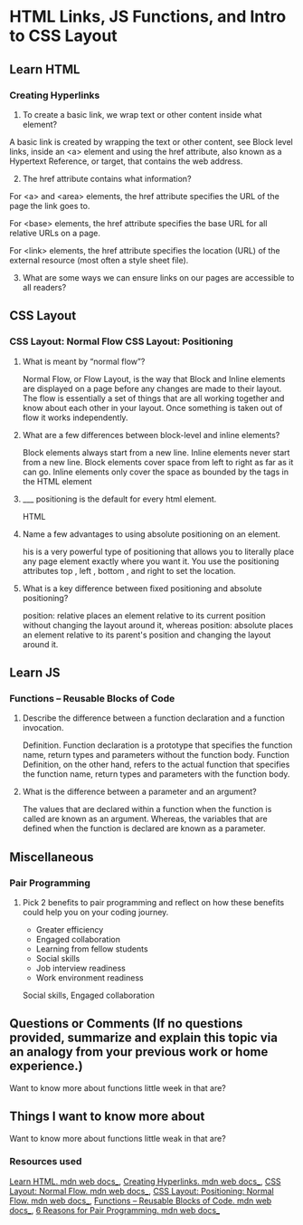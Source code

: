 # HTML Links, JS Functions, and Intro to CSS Layout

## Learn HTML

### Creating Hyperlinks

1. To create a basic link, we wrap text or other content inside what element?

  A basic link is created by wrapping the text or other content, see Block level links, inside an \<a> element and using the href attribute, also known as a Hypertext Reference, or target, that contains the web address.

2. The href attribute contains what information?

For \<a> and \<area> elements, the href attribute specifies the URL of the page the link goes to.

For \<base> elements, the href attribute specifies the base URL for all relative URLs on a page.

For \<link> elements, the href attribute specifies the location (URL) of the external resource (most often a style sheet file).

3. What are some ways we can ensure links on our pages are accessible to all readers?



## CSS Layout

### CSS Layout: Normal Flow CSS Layout: Positioning

1. What is meant by “normal flow”?

    Normal Flow, or Flow Layout, is the way that Block and Inline elements are displayed on a page before any changes are made to their layout. The flow is essentially a set of things that are all working together and know about each other in your layout. Once something is taken out of flow it works independently.

2. What are a few differences between block-level and inline elements?

    Block elements always start from a new line. Inline elements never start from a new line. Block elements cover space from left to right as far as it can go. Inline elements only cover the space as bounded by the tags in the HTML element

3. ___ positioning is the default for every html element.

    HTML

4. Name a few advantages to using absolute positioning on an element.

    his is a very powerful type of positioning that allows you to literally place any page element exactly where you want it. You use the positioning attributes top , left , bottom , and right to set the location.

5. What is a key difference between fixed positioning and absolute positioning?

    position: relative places an element relative to its current position without changing the layout around it, whereas position: absolute places an element relative to its parent's position and changing the layout around it.

## Learn JS

### Functions – Reusable Blocks of Code

1. Describe the difference between a function declaration and a function invocation.

    Definition. Function declaration is a prototype that specifies the function name, return types and parameters without the function body. Function Definition, on the other hand, refers to the actual function that specifies the function name, return types and parameters with the function body.

2. What is the difference between a parameter and an argument?

    The values that are declared within a function when the function is called are known as an argument. Whereas, the variables that are defined when the function is declared are known as a parameter.

## Miscellaneous

### Pair Programming

1. Pick 2 benefits to pair programming and reflect on how these benefits could help you on your coding journey.

    * Greater efficiency
    * Engaged collaboration
    * Learning from fellow students
    * Social skills
    * Job interview readiness
    * Work environment readiness
   
   Social skills, Engaged collaboration

## Questions or Comments (If no questions provided, summarize and explain this topic via an analogy from your previous work or home experience.)
Want to know more about functions little week in that are?

## Things I want to know more about
Want to know more about functions little weak in that are?


### Resources used
[Learn HTML. mdn web docs_](https://developer.mozilla.org/en-US/docs/Learn/HTML),
[Creating Hyperlinks. mdn web docs_](https://developer.mozilla.org/en-US/docs/Learn/HTML/Introduction_to_HTML/Creating_hyperlinks),
[CSS Layout: Normal Flow. mdn web docs_](https://developer.mozilla.org/en-US/docs/Learn/CSS/CSS_layout/Normal_Flow),
[CSS Layout: Positioning: Normal Flow. mdn web docs_](https://developer.mozilla.org/en-US/docs/Learn/CSS/CSS_layout/Positioning),
[Functions – Reusable Blocks of Code. mdn web docs_](https://developer.mozilla.org/en-US/docs/Learn/JavaScript/Building_blocks/Functions),
[6 Reasons for Pair Programming. mdn web docs_](https://www.codefellows.org/blog/6-reasons-for-pair-programming/)
